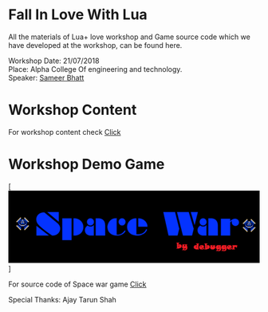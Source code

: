 # Fall In Love With Lua

All the materials of Lua+ love workshop and Game source code which we have developed at the workshop, can be found here.

Workshop Date: 21/07/2018</br>
Place: Alpha College Of engineering and technology.</br>
Speaker: [Sameer Bhatt](https://github.com/bhattsameer)

# Workshop Content

For workshop content check [Click](https://github.com/TheTuringClub/Fall-In-Love-With-Lua/blob/master/content)

# Workshop Demo Game

[![DemoGame](https://github.com/TheTuringClub/Fall-In-Love-With-Lua/blob/master/demo-game.png)]

For source code of Space war game [Click](https://github.com/TheTuringClub/Fall-In-Love-With-Lua/blob/master/space-war-demo)

Special Thanks:
Ajay Tarun Shah 

